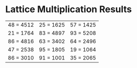 # Lattice Multiplication Results

|   |   |   |
|---|---|---|
| 48 = 4512 | 25 = 1625 | 57 = 1425 |
| 21 = 1764 | 83 = 4897 | 93 = 5208 |
| 86 = 4816 | 63 = 3402 | 64 = 2496 |
| 47 = 2538 | 95 = 1805 | 19 = 1064 |
| 86 = 3010 | 91 = 1001 | 35 = 2065 |
